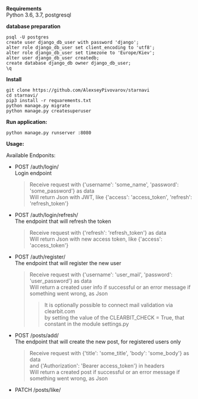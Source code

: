 
**Requirements**    
Python 3.6, 3.7,
postgresql


**database preparation**
```
psql -U postgres
create user django_db_user with password 'django';
alter role django_db_user set client_encoding to 'utf8';
alter role django_db_user set timezone to 'Europe/Kiev';
alter user django_db_user createdb;
create database django_db owner django_db_user;
\q
```


**Install**
```
git clone https://github.com/AlexseyPivovarov/starnavi
cd starnavi/
pip3 install -r requarements.txt
python manage.py migrate
python manage.py createsuperuser
```


**Run application:**
```
python manage.py runserver :8080
```


**Usage:**

Available Endponits:

- POST /auth/login/   
    Login endpoint
    >Receive request with {'username': 'some_name', 'password': 'some_password'} as data    
    Will return Json with JWT, like {'access': 'access_token', 'refresh': 'refresh_token'}
    
- POST /auth/login/refresh/       
    The endpoint that will refresh the token
    >Receive request with {'refresh': 'refresh_token'} as data    
    Will return Json with new access token, like {'access': 'access_token'}

- POST /auth/register/    
    The endpoint that will register the new user
    >Receive request with {'username': 'user_mail', 'password': 'user_password'} as data     
    Will return a created user info if successful or an error message if something went wrong, as Json
    >>It is optionally possible to connect mail validation via clearbit.com  
    by setting the value of the CLEARBIT_CHECK = True, that constant in the module settings.py

- POST /posts/add/    
    The endpoint that will create the new post, for registered users only
    >Receive request with {'title': 'some_title', 'body': 'some_body'} as data    
    and {'Authorization': 'Bearer access_token'} in headers   
    Will return a created post if successful or an error message if something went wrong, as Json   

- PATCH /posts/like/<title>/    
    The endpoint that will update the likes counter in the post, only for registered users
    ><title> - the title of the post you want to update    
  
    >Receive request with {'Authorization': 'Bearer access_token'} in headers   
    Will return an updated post if successful or an error message if something went wrong, as Json   

- PATCH /posts/unlike/<title>/    
    The endpoint that will update the unlikes counter in the post, only for registered users
    ><title> - the title of the post you want to update    
  
    >Receive request with {'Authorization': 'Bearer access_token'} in headers   
    Will return an updated post if successful or an error message if something went wrong, as Json   
